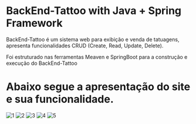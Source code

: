 # BackEnd-Tattoo with Java + Spring Framework

BackEnd-Tattoo é um sistema web para exibição e venda de tatuagens, apresenta funcionalidades CRUD (Create, Read, Update, Delete).

Foi estruturado nas ferramentas Meaven e SpringBoot para a construção e execução do BackEnd-Tattoo

# Abaixo segue a apresentação do site e sua funcionalidade.
![1](https://github.com/user-attachments/assets/671a2b36-5f13-4b76-a50f-b352d107dcb9)
![2](https://github.com/user-attachments/assets/a39b94b5-5b44-430f-9c42-4007b4ae4317)
![3](https://github.com/user-attachments/assets/492fdb88-bf5a-481f-8cff-5bb3f5da7ae2)
![4](https://github.com/user-attachments/assets/b9420f36-f667-44ea-8209-95afcbb45403)
![5](https://github.com/user-attachments/assets/fde2c6e8-567d-4db6-8db5-0d7592d238ba)

